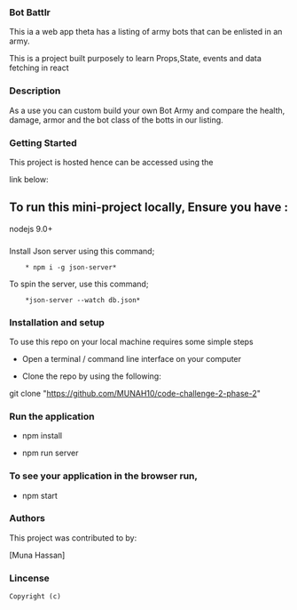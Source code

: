 ### Bot Battlr

This ia a web app theta has a listing of army bots that can be enlisted in an army.

This is a project built purposely to learn Props,State, events and data fetching in react

### Description
  As a use you can custom build your own Bot Army and compare the health, damage, armor and the bot class of the botts in our listing.

### Getting Started
  This project is hosted hence can be accessed using the

   link below:</u></h2>

## To run this mini-project locally, Ensure you have :
  nodejs 9.0+
  
### 
   Install Json server using this command;
        
        * npm i -g json-server*

 To spin the server, use this command;

        *json-server --watch db.json* 


### Installation and setup
To use this repo on your local machine requires some simple steps

  * Open a terminal / command line interface on your computer

 * Clone the repo by using the following:

  git clone "https://github.com/MUNAH10/code-challenge-2-phase-2"

### Run the application
  * npm install

 *  npm run server

### To see your application in the browser run,
   * npm start

### Authors
  This project was contributed to by:

   [Muna Hassan]
### Lincense
    Copyright (c)